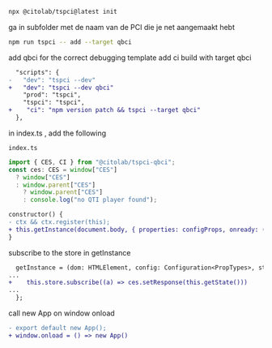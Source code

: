 ```bash
npx @citolab/tspci@latest init
```

ga in subfolder met de naam van de PCI die je net aangemaakt hebt

```bash
npm run tspci -- add --target qbci
```

add qbci for the correct debugging template
add ci build with target qbci

```diff
  "scripts": {
-   "dev": "tspci --dev"
+   "dev": "tspci --dev qbci"
    "prod": "tspci",
    "tspci": "tspci",
+    "ci": "npm version patch && tspci --target qbci" 
  },
```

in index.ts , add the following

```index.ts```
```js
import { CES, CI } from "@citolab/tspci-qbci"; 
const ces: CES = window["CES"]
  ? window["CES"]
  : window.parent["CES"]
    ? window.parent["CES"]
    : console.log("no QTI player found");
```


```diff
constructor() {
- ctx && ctx.register(this);
+ this.getInstance(document.body, { properties: configProps, onready: () => { } }, ces.getResponse());
}
```

subscribe to the store in getInstance
```diff
  getInstance = (dom: HTMLElement, config: Configuration<PropTypes>, stateString: string) => {
...    
+    this.store.subscribe((a) => ces.setResponse(this.getState()))
...
  };
```

call new App on window onload
```diff
- export default new App();
+ window.onload = () => new App()
```